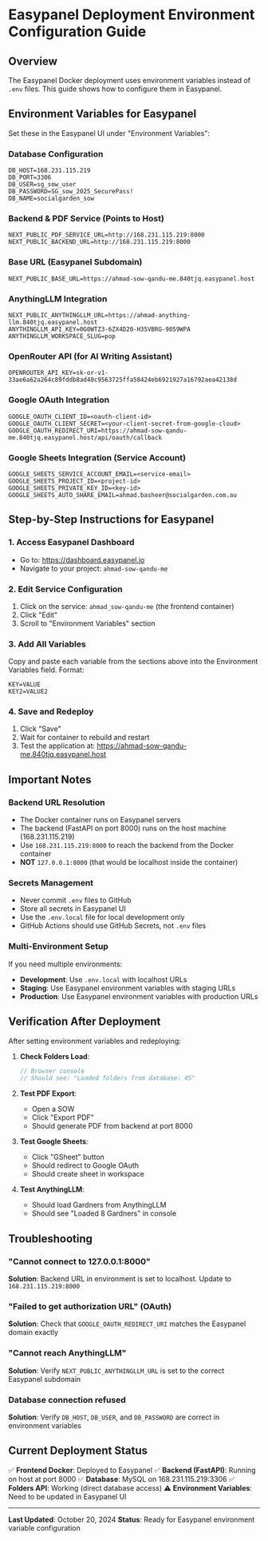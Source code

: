 # Easypanel Deployment Environment Configuration Guide

## Overview

The Easypanel Docker deployment uses environment variables instead of `.env` files. This guide shows how to configure them in Easypanel.

## Environment Variables for Easypanel

Set these in the Easypanel UI under "Environment Variables":

### Database Configuration
```
DB_HOST=168.231.115.219
DB_PORT=3306
DB_USER=sg_sow_user
DB_PASSWORD=SG_sow_2025_SecurePass!
DB_NAME=socialgarden_sow
```

### Backend & PDF Service (Points to Host)
```
NEXT_PUBLIC_PDF_SERVICE_URL=http://168.231.115.219:8000
NEXT_PUBLIC_BACKEND_URL=http://168.231.115.219:8000
```

### Base URL (Easypanel Subdomain)
```
NEXT_PUBLIC_BASE_URL=https://ahmad-sow-qandu-me.840tjq.easypanel.host
```

### AnythingLLM Integration
```
NEXT_PUBLIC_ANYTHINGLLM_URL=https://ahmad-anything-llm.840tjq.easypanel.host
ANYTHINGLLM_API_KEY=0G0WTZ3-6ZX4D20-H35VBRG-9059WPA
ANYTHINGLLM_WORKSPACE_SLUG=pop
```

### OpenRouter API (for AI Writing Assistant)
```
OPENROUTER_API_KEY=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
```

### Google OAuth Integration
```
GOOGLE_OAUTH_CLIENT_ID=<oauth-client-id>
GOOGLE_OAUTH_CLIENT_SECRET=<your-client-secret-from-google-cloud>
GOOGLE_OAUTH_REDIRECT_URI=https://ahmad-sow-qandu-me.840tjq.easypanel.host/api/oauth/callback
```

### Google Sheets Integration (Service Account)
```
GOOGLE_SHEETS_SERVICE_ACCOUNT_EMAIL=<service-email>
GOOGLE_SHEETS_PROJECT_ID=<project-id>
GOOGLE_SHEETS_PRIVATE_KEY_ID=<key-id>
GOOGLE_SHEETS_AUTO_SHARE_EMAIL=ahmad.basheer@socialgarden.com.au
```

## Step-by-Step Instructions for Easypanel

### 1. Access Easypanel Dashboard
- Go to: https://dashboard.easypanel.io
- Navigate to your project: `ahmad-sow-qandu-me`

### 2. Edit Service Configuration
1. Click on the service: `ahmad_sow-qandu-me` (the frontend container)
2. Click "Edit"
3. Scroll to "Environment Variables" section

### 3. Add All Variables
Copy and paste each variable from the sections above into the Environment Variables field. Format:
```
KEY=VALUE
KEY2=VALUE2
```

### 4. Save and Redeploy
1. Click "Save"
2. Wait for container to rebuild and restart
3. Test the application at: https://ahmad-sow-qandu-me.840tjq.easypanel.host

## Important Notes

### Backend URL Resolution
- The Docker container runs on Easypanel servers
- The backend (FastAPI on port 8000) runs on the host machine (168.231.115.219)
- Use `168.231.115.219:8000` to reach the backend from the Docker container
- **NOT** `127.0.0.1:8000` (that would be localhost inside the container)

### Secrets Management
- Never commit `.env` files to GitHub
- Store all secrets in Easypanel UI
- Use the `.env.local` file for local development only
- GitHub Actions should use GitHub Secrets, not `.env` files

### Multi-Environment Setup
If you need multiple environments:
- **Development**: Use `.env.local` with localhost URLs
- **Staging**: Use Easypanel environment variables with staging URLs
- **Production**: Use Easypanel environment variables with production URLs

## Verification After Deployment

After setting environment variables and redeploying:

1. **Check Folders Load**:
   ```javascript
   // Browser console
   // Should see: "Loaded folders from database: 45"
   ```

2. **Test PDF Export**:
   - Open a SOW
   - Click "Export PDF"
   - Should generate PDF from backend at port 8000

3. **Test Google Sheets**:
   - Click "GSheet" button
   - Should redirect to Google OAuth
   - Should create sheet in workspace

4. **Test AnythingLLM**:
   - Should load Gardners from AnythingLLM
   - Should see "Loaded 8 Gardners" in console

## Troubleshooting

### "Cannot connect to 127.0.0.1:8000"
**Solution**: Backend URL in environment is set to localhost. Update to `168.231.115.219:8000`

### "Failed to get authorization URL" (OAuth)
**Solution**: Check that `GOOGLE_OAUTH_REDIRECT_URI` matches the Easypanel domain exactly

### "Cannot reach AnythingLLM"
**Solution**: Verify `NEXT_PUBLIC_ANYTHINGLLM_URL` is set to the correct Easypanel subdomain

### Database connection refused
**Solution**: Verify `DB_HOST`, `DB_USER`, and `DB_PASSWORD` are correct in environment variables

## Current Deployment Status

✅ **Frontend Docker**: Deployed to Easypanel
✅ **Backend (FastAPI)**: Running on host at port 8000
✅ **Database**: MySQL on 168.231.115.219:3306
✅ **Folders API**: Working (direct database access)
⚠️ **Environment Variables**: Need to be updated in Easypanel UI

---

**Last Updated**: October 20, 2024
**Status**: Ready for Easypanel environment variable configuration
